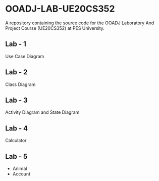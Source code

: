 # OOADJ-LAB-UE20CS352
A repository containing the source code for the OOADJ Laboratory And Project Course (UE20CS352) at PES University.

## Lab - 1
Use Case Diagram

## Lab - 2
Class Diagram

## Lab - 3
Activity Diagram and State Diagram

## Lab - 4
Calculator

## Lab - 5

- Animal
- Account

